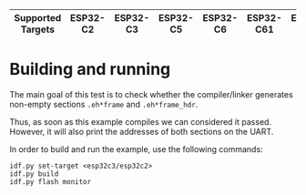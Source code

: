 | Supported Targets | ESP32-C2 | ESP32-C3 | ESP32-C5 | ESP32-C6 | ESP32-C61 | ESP32-H2 | ESP32-H21 | ESP32-H4 | ESP32-P4 |
| ----------------- | -------- | -------- | -------- | -------- | --------- | -------- | --------- | -------- | -------- |

# Building and running

The main goal of this test is to check whether the compiler/linker generates non-empty sections `.eh*frame` and `.eh*frame_hdr`.

Thus, as soon as this example compiles we can considered it passed. However, it will also print the addresses of both sections on the UART.

In order to build and run the example, use the following commands:

```
idf.py set-target <esp32c3/esp32c2>
idf.py build
idf.py flash monitor
```
